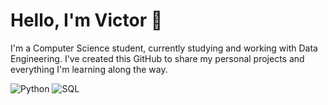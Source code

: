  # Hello, I'm Victor 👋

I'm a Computer Science student, currently studying and working with Data Engineering. I've created this GitHub to share my personal projects and everything I'm learning along the way.

![Python](https://img.shields.io/badge/python-3670A0?style=for-the-badge&logo=python&logoColor=ffdd54)
![SQL](https://img.shields.io/badge/SQL-003B57?style=for-the-badge&labelColor=black)
